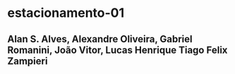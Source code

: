 # estacionamento-01
## Alan S. Alves, Alexandre Oliveira, Gabriel Romanini, João Vitor, Lucas Henrique Tiago Felix Zampieri
